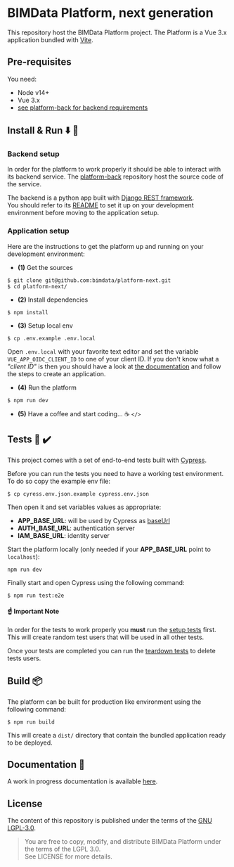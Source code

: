 # BIMData Platform, next generation

This repository host the BIMData Platform project.
The Platform is a Vue 3.x application bundled with [Vite](https://vitejs.dev/).

## Pre-requisites

You need:

- Node v14+
- Vue 3.x
- [see platform-back for backend requirements](https://github.com/bimdata/platform-back)

## Install & Run :arrow_down: :runner:

### Backend setup

In order for the platform to work properly it should be able to interact with its backend service.
The [platform-back](https://github.com/bimdata/platform-back) repository host the source code of the service.

The backend is a python app built with [Django REST framework](https://www.django-rest-framework.org/).<br/>
You should refer to its [README](https://github.com/bimdata/platform-back) to set it up on your development
environment before moving to the application setup.

### Application setup

Here are the instructions to get the platform up and running on your development environment:

- **(1)** Get the sources

```
$ git clone git@github.com:bimdata/platform-next.git
$ cd platform-next/
```

- **(2)** Install dependencies

```
$ npm install
```

- **(3)** Setup local env

```
$ cp .env.example .env.local
```

Open `.env.local` with your favorite text editor and set the variable `VUE_APP_OIDC_CLIENT_ID`
to one of your client ID.
If you don't know what a _"client ID"_ is then you should have a look at
[the documentation](https://developers.bimdata.io/api/guides/application.html#create-your-application)
and follow the steps to create an application.

- **(4)** Run the platform

```
$ npm run dev
```

- **(5)** Have a coffee and start coding... :coffee: `</>`

## Tests :passport_control: :heavy_check_mark:

This project comes with a set of end-to-end tests built with [Cypress](https://www.cypress.io/).

Before you can run the tests you need to have a working test environment.
To do so copy the example env file:

```
$ cp cyress.env.json.example cypress.env.json
```

Then open it and set variables values as appropriate:
 - **APP_BASE_URL**: will be used by Cypress as [baseUrl](https://docs.cypress.io/guides/references/configuration#e2e)
 - **AUTH_BASE_URL**: authentication server
 - **IAM_BASE_URL**: identity server

Start the platform locally (only needed if your **APP_BASE_URL** point to `localhost`):

```
npm run dev
```

Finally start and open Cypress using the following command:

```
$ npm run test:e2e
```

#### :point_up: Important Note

In order for the tests to work properly you **must** run the [setup tests](./tests/e2e/specs/setup/setup.cy.js) first.
This will create random test users that will be used in all other tests.

Once your tests are completed you can run the [teardown tests](./tests/e2e/specs/teardown/teardown.cy.js) to delete tests users.

## Build :package:

The platform can be built for production like environment using the following command:

```
$ npm run build
```

This will create a `dist/` directory that contain the bundled application ready to be deployed.

## Documentation :closed_book:

A work in progress documentation is available [here](https://github.com/bimdata/platform-next/wiki).

## License

The content of this repository is published under the terms of the [GNU LGPL-3.0](./LICENSE).

> You are free to copy, modify, and distribute BIMData Platform under the terms of the LGPL 3.0.<br/>
> See LICENSE for more details.
